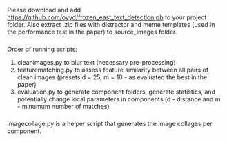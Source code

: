 Please download and add https://github.com/oyyd/frozen_east_text_detection.pb to your project folder. Also extract .zip files with distractor and meme templates (used in the performance test in the paper) to source_images folder.

###

Order of running scripts:

1. cleanimages.py to blur text (necessary pre-processing)
2. featurematching.py to assess feature similarity between all pairs of clean images (presets d = 25, m = 10 - as evaluated the best in the paper)
3. evaluation.py to generate component folders, generate statistics, and potentially change local parameters in components (d - distance and m - minumum number of matches)

###

imagecollage.py is a helper script that generates the image collages per component.
